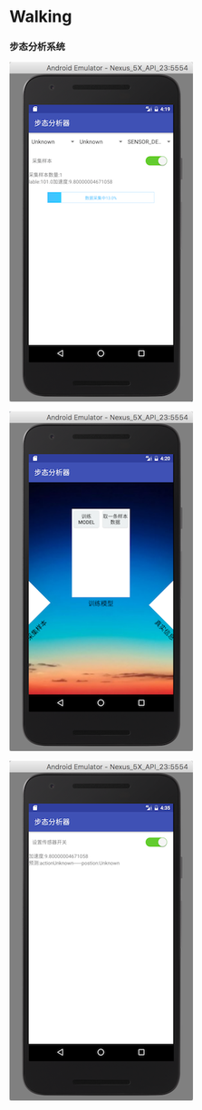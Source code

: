 # Walking
### 步态分析系统
![image](https://github.com/poi233/Walking/blob/master/screenshots/getData.png)

![image](https://github.com/poi233/Walking/blob/master/screenshots/main.png)

![image](https://github.com/poi233/Walking/blob/master/screenshots/predict.png)
